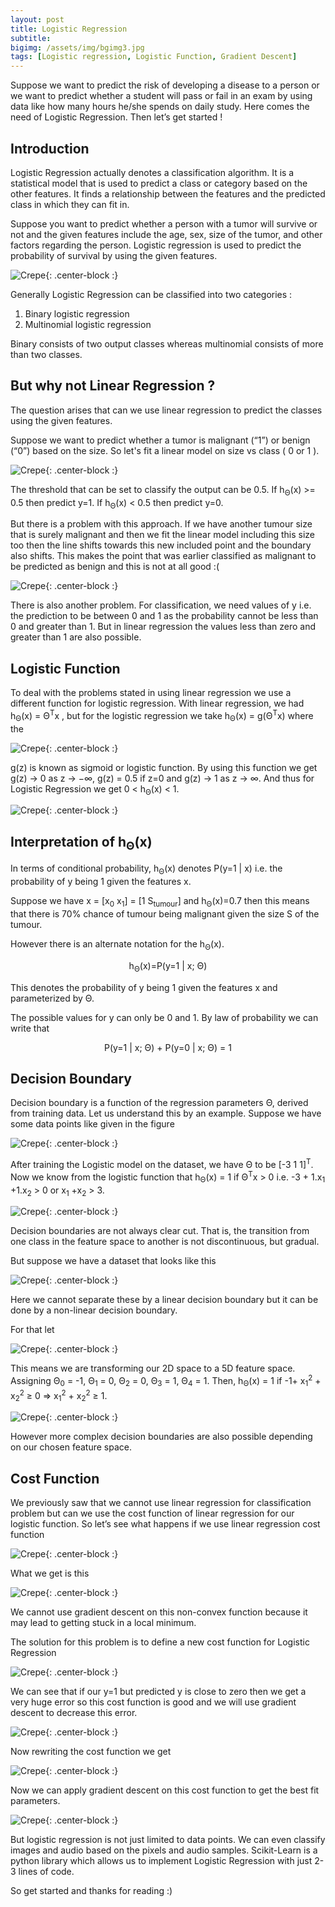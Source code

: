 ```yaml
---
layout: post
title: Logistic Regression
subtitle: 
bigimg: /assets/img/bgimg3.jpg
tags: [Logistic regression, Logistic Function, Gradient Descent]
---
```


Suppose we want to predict the risk of developing a disease to a person or we want to predict whether a student will pass or fail in an exam by using data like how many hours he/she spends on daily study. Here comes the need of Logistic Regression. Then let’s get started !



## Introduction
Logistic Regression actually denotes a classification algorithm. It is a statistical model that is used to predict a class or category based on the other features. It finds a relationship between the features and the predicted class in which they can fit in.

Suppose you want to predict whether a person with a tumor will survive or not and the given features include the age, sex, size of the tumor, and other factors regarding the person. Logistic regression is used to predict the probability of survival by using the given features. 

![Crepe](/assets/img/3.1.png){: .center-block :}

Generally Logistic Regression can be classified into two categories :
1. Binary logistic regression
2. Multinomial logistic regression

Binary consists of two output classes whereas multinomial consists of more than two classes.



## But why not Linear Regression ?

The question arises that can we use linear regression to predict the classes using the given features.

Suppose we want to predict whether a tumor is malignant (“1”) or benign (“0”) based on the size. So let's fit a linear model on size vs class ( 0 or 1 ).

![Crepe](/assets/img/3.2.png){: .center-block :}

The threshold that can be set to classify the output can be 0.5.
If h<sub>Θ</sub>(x) >= 0.5 then predict y=1.
If h<sub>Θ</sub>(x) < 0.5 then predict y=0.

But there is a problem with this approach. If we have another tumour size that is surely malignant and then we fit the linear model including this size too then the line shifts towards this new included point and the boundary also shifts. This makes the point that was earlier classified as malignant to be predicted as benign and this is not at all good :(

![Crepe](/assets/img/3.3.png){: .center-block :}

There is also another problem. For classification, we need values of y i.e. the prediction to be between 0 and 1 as the probability cannot be less than 0 and greater than 1. But in linear regression the values less than zero and greater than 1 are also possible.



## Logistic Function
To deal with the problems stated in using linear regression we use a different function for logistic regression. With linear regression, we had h<sub>Θ</sub>(x) = Θ<sup>T</sup>x , but for the logistic regression we take h<sub>Θ</sub>(x) = g(Θ<sup>T</sup>x) where the 

![Crepe](/assets/img/3.4.png){: .center-block :}

g(z) is known as sigmoid or logistic function. By using this function we get g(z) → 0 as z → −∞, g(z) = 0.5 if z=0 and g(z) → 1 as z → ∞. And thus for Logistic Regression we get 0 < h<sub>Θ</sub>(x) < 1.

![Crepe](/assets/img/3.5.png){: .center-block :}



## Interpretation of h<sub>Θ</sub>(x)
In terms of conditional probability, h<sub>Θ</sub>(x) denotes P(y=1 | x) i.e. the probability of y being 1 given the features x.

Suppose we have x = [x<sub>0</sub> x<sub>1</sub>] = [1 S<sub>tumour</sub>] and h<sub>Θ</sub>(x)=0.7 then this means that there is 70% chance of tumour being malignant given the size S of the tumour. 

However there is an alternate notation for the h<sub>Θ</sub>(x). 

<p align="center">h<sub>Θ</sub>(x)=P(y=1 | x; Θ) </p>

This denotes the probability of y being 1 given the features x and parameterized by Θ. 

The possible values for y can only be 0 and 1. By law of probability we can write that 

<p align="center">P(y=1 | x; Θ) + P(y=0 | x; Θ) = 1</p>



## Decision Boundary
Decision boundary is a function of the regression parameters Θ, derived from training data.
Let us understand this by an example. Suppose we have some data points like given in the figure

![Crepe](/assets/img/3.6.png){: .center-block :}

After training the Logistic model on the dataset, we have Θ to be [-3 1 1]<sup>T</sup>. Now we know from the logistic function that h<sub>Θ</sub>(x) = 1 if Θ<sup>T</sup>x > 0 i.e.
 -3 + 1.x<sub>1</sub> +1.x<sub>2</sub> > 0 or x<sub>1</sub> +x<sub>2</sub> > 3.

![Crepe](/assets/img/3.7.png){: .center-block :}

Decision boundaries are not always clear cut. That is, the transition from one class in the feature space to another is not discontinuous, but gradual.

But suppose we have a dataset that looks like this

![Crepe](/assets/img/3.8.png){: .center-block :}

Here we cannot separate these by a linear decision boundary but it can be done by a non-linear decision boundary.

For that let 

![Crepe](/assets/img/3.9.png){: .center-block :}

This means we are transforming our 2D space to a 5D feature space.
Assigning Θ<sub>0</sub> = -1, Θ<sub>1</sub> = 0, Θ<sub>2</sub> = 0, Θ<sub>3</sub> = 1, Θ<sub>4</sub> = 1. Then, h<sub>Θ</sub>(x) = 1 if -1+ x<sub>1</sub><sup>2</sup> + x<sub>2</sub><sup>2</sup> ≥ 0 => x<sub>1</sub><sup>2</sup> + x<sub>2</sub><sup>2</sup> ≥ 1. 

![Crepe](/assets/img/3.10.png){: .center-block :}

However more complex decision boundaries are also possible depending on our chosen feature space.  



## Cost Function
We previously saw that we cannot use linear regression for classification problem but can we use the cost function of linear regression for our logistic function. So let’s see what happens if we use linear regression cost function 

![Crepe](/assets/img/3.11.png){: .center-block :}

What we get is this

![Crepe](/assets/img/3.12.png){: .center-block :}

We cannot use gradient descent on this non-convex function because it may lead to getting stuck in a local minimum.

The solution for this problem is to define a new cost function for Logistic Regression

![Crepe](/assets/img/3.13.png){: .center-block :}

We can see that if our y=1 but predicted y is close to zero then we get a very huge error so this cost function is good and we will use gradient descent to decrease this error.

![Crepe](/assets/img/3.14.png){: .center-block :}

Now rewriting the cost function we get

![Crepe](/assets/img/3.15.png){: .center-block :}

Now we can apply gradient descent on this cost function to get the best fit parameters.

![Crepe](/assets/img/3.16.png){: .center-block :}



But logistic regression is not just limited to data points. We can even classify images and audio based on the pixels and audio samples. Scikit-Learn is a python library which allows us to implement Logistic Regression with just 2-3 lines of code. 

So get started and thanks for reading :)

